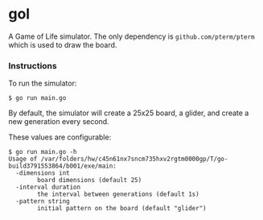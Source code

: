 # gol

A Game of Life simulator. The only dependency is `github.com/pterm/pterm` which is used to draw the board.

### Instructions

To run the simulator:

```
$ go run main.go
```

By default, the simulator will create a 25x25 board, a glider, and create a new generation every second.

These values are configurable:

```terminal
$ go run main.go -h
Usage of /var/folders/hw/c45n61nx7sncm735hxv2rgtm0000gp/T/go-build3791553864/b001/exe/main:
  -dimensions int
    	board dimensions (default 25)
  -interval duration
    	the interval between generations (default 1s)
  -pattern string
    	initial pattern on the board (default "glider")
```

